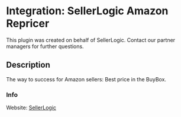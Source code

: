 # Integration: SellerLogic Amazon Repricer

This plugin was created on behalf of SellerLogic. Contact our partner managers for further questions.

## Description

The way to success for Amazon sellers: Best price in the BuyBox. 

### Info

Website: <a href="https://www.sellerlogic.com/de/" target="_blank">SellerLogic</a>